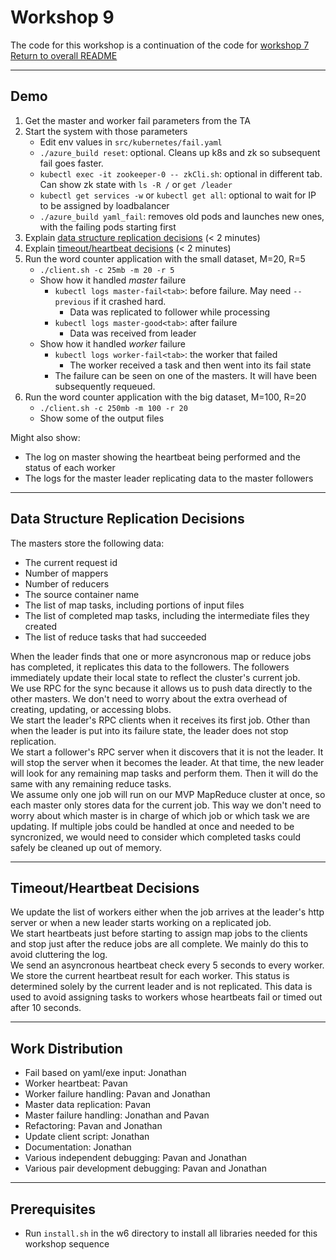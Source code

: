 # Workshop 9  

The code for this workshop is a continuation of the code for [workshop 7](../../w7/)  
[Return to overall README](../README.md)  

---
## Demo  
1. Get the master and worker fail parameters from the TA  
2. Start the system with those parameters  
    - Edit env values in `src/kubernetes/fail.yaml`  
    - `./azure_build reset`: optional. Cleans up k8s and zk so subsequent fail goes faster.  
    - `kubectl exec -it zookeeper-0 -- zkCli.sh`: optional in different tab. Can show zk state with `ls -R /` or `get /leader`  
    - `kubectl get services -w` or `kubectl get all`: optional to wait for IP to be assigned by loadbalancer  
    - `./azure_build yaml_fail`: removes old pods and launches new ones, with the failing pods starting first  
3. Explain [data structure replication decisions](#data-structure-replication-decisions) (< 2 minutes)  
4. Explain [timeout/heartbeat decisions](#timeoutheartbeat-decisions) (< 2 minutes)  
5. Run the word counter application with the small dataset, M=20, R=5  
    - `./client.sh -c 25mb -m 20 -r 5`  
    - Show how it handled *master* failure  
      - `kubectl logs master-fail<tab>`: before failure. May need `--previous` if it crashed hard.  
        - Data was replicated to follower while processing  
      - `kubectl logs master-good<tab>`: after failure  
        - Data was received from leader
    - Show how it handled *worker* failure  
      - `kubectl logs worker-fail<tab>`: the worker that failed  
        - The worker received a task and then went into its fail state
      - The failure can be seen on one of the masters. It will have been subsequently requeued.  
6. Run the word counter application with the big dataset, M=100, R=20  
    - `./client.sh -c 250mb -m 100 -r 20`  
    - Show some of the output files  

Might also show:  
- The log on master showing the heartbeat being performed and the status of each worker  
- The logs for the master leader replicating data to the master followers  

---
## Data Structure Replication Decisions  
The masters store the following data:  
  - The current request id  
  - Number of mappers  
  - Number of reducers  
  - The source container name  
  - The list of map tasks, including portions of input files  
  - The list of completed map tasks, including the intermediate files they created  
  - The list of reduce tasks that had succeeded  

When the leader finds that one or more asyncronous map or reduce jobs has completed, it replicates this data to the followers. The followers immediately update their local state to reflect the cluster's current job.  
We use RPC for the sync because it allows us to push data directly to the other masters. We don't need to worry about the extra overhead of creating, updating, or accessing blobs.  
We start the leader's RPC clients when it receives its first job. Other than when the leader is put into its failure state, the leader does not stop replication.  
We start a follower's RPC server when it discovers that it is not the leader. It will stop the server when it becomes the leader. At that time, the new leader will look for any remaining map tasks and perform them. Then it will do the same with any remaining reduce tasks.  
We assume only one job will run on our MVP MapReduce cluster at once, so each master only stores data for the current job. This way we don't need to worry about which master is in charge of which job or which task we are updating. If multiple jobs could be handled at once and needed to be syncronized, we would need to consider which completed tasks could safely be cleaned up out of memory.  

---
## Timeout/Heartbeat Decisions  
We update the list of workers either when the job arrives at the leader's http server or when a new leader starts working on a replicated job.  
We start heartbeats just before starting to assign map jobs to the clients and stop just after the reduce jobs are all complete. We mainly do this to avoid cluttering the log.  
We send an asyncronous heartbeat check every 5 seconds to every worker.  
We store the current heartbeat result for each worker. This status is determined solely by the current leader and is not replicated. This data is used to avoid assigning tasks to workers whose heartbeats fail or timed out after 10 seconds.  

---
## Work Distribution  
- Fail based on yaml/exe input: Jonathan  
- Worker heartbeat: Pavan  
- Worker failure handling: Pavan and Jonathan  
- Master data replication: Pavan  
- Master failure handling: Jonathan and Pavan  
- Refactoring: Pavan and Jonathan  
- Update client script: Jonathan  
- Documentation: Jonathan  
- Various independent debugging: Pavan and Jonathan  
- Various pair development debugging: Pavan and Jonathan  

---
## Prerequisites  
- Run `install.sh` in the w6 directory to install all libraries needed for this workshop sequence  
